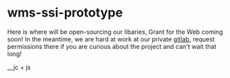 # wms-ssi-prototype

Here is where will be open-sourcing our libaries, Grant for the Web coming soon! In the meantime, we are hard at work at our private [gitlab](https://gitlab.com/sourcecheck), request permissions there if you are curious about the project and can't wait that long!

__jc + js
